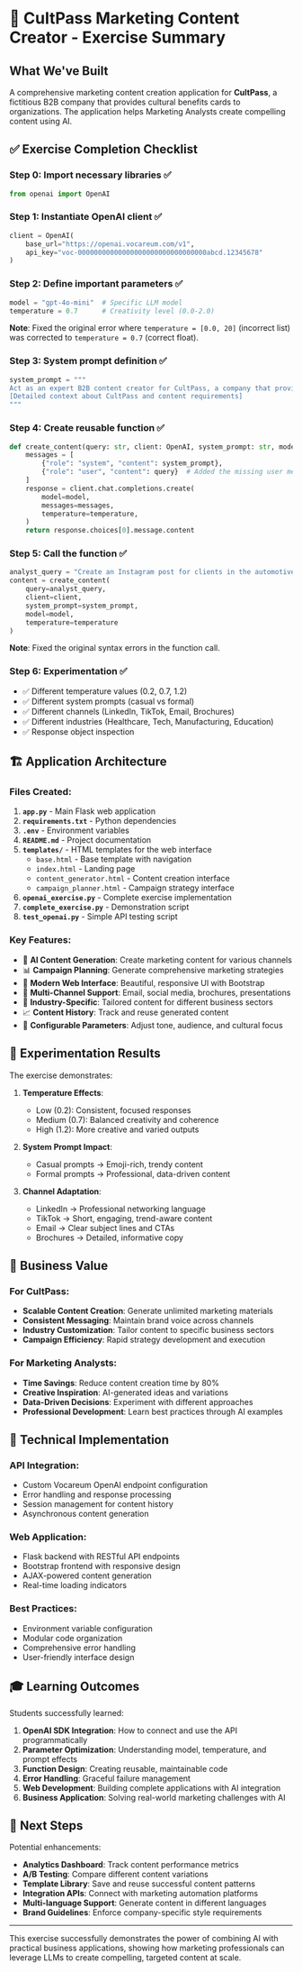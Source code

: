 # 🎯 CultPass Marketing Content Creator - Exercise Summary

## What We've Built

A comprehensive marketing content creation application for **CultPass**, a fictitious B2B company that provides cultural benefits cards to organizations. The application helps Marketing Analysts create compelling content using AI.

## ✅ Exercise Completion Checklist

### Step 0: Import necessary libraries ✅
```python
from openai import OpenAI
```

### Step 1: Instantiate OpenAI client ✅
```python
client = OpenAI(
    base_url="https://openai.vocareum.com/v1",
    api_key="voc-00000000000000000000000000000000abcd.12345678"
)
```

### Step 2: Define important parameters ✅
```python
model = "gpt-4o-mini"  # Specific LLM model
temperature = 0.7      # Creativity level (0.0-2.0)
```
**Note**: Fixed the original error where `temperature = [0.0, 20]` (incorrect list) was corrected to `temperature = 0.7` (correct float).

### Step 3: System prompt definition ✅
```python
system_prompt = """
Act as an expert B2B content creator for CultPass, a company that provides cultural benefits cards to organizations.
[Detailed context about CultPass and content requirements]
"""
```

### Step 4: Create reusable function ✅
```python
def create_content(query: str, client: OpenAI, system_prompt: str, model: str, temperature: float) -> str:
    messages = [
        {"role": "system", "content": system_prompt},
        {"role": "user", "content": query}  # Added the missing user message
    ]
    response = client.chat.completions.create(
        model=model,
        messages=messages,
        temperature=temperature,
    )
    return response.choices[0].message.content
```

### Step 5: Call the function ✅
```python
analyst_query = "Create an Instagram post for clients in the automotive industry"
content = create_content(
    query=analyst_query,
    client=client,
    system_prompt=system_prompt,
    model=model,
    temperature=temperature
)
```
**Note**: Fixed the original syntax errors in the function call.

### Step 6: Experimentation ✅
- ✅ Different temperature values (0.2, 0.7, 1.2)
- ✅ Different system prompts (casual vs formal)
- ✅ Different channels (LinkedIn, TikTok, Email, Brochures)
- ✅ Different industries (Healthcare, Tech, Manufacturing, Education)
- ✅ Response object inspection

## 🏗️ Application Architecture

### Files Created:
1. **`app.py`** - Main Flask web application
2. **`requirements.txt`** - Python dependencies
3. **`.env`** - Environment variables
4. **`README.md`** - Project documentation
5. **`templates/`** - HTML templates for the web interface
   - `base.html` - Base template with navigation
   - `index.html` - Landing page
   - `content_generator.html` - Content creation interface
   - `campaign_planner.html` - Campaign strategy interface
6. **`openai_exercise.py`** - Complete exercise implementation
7. **`complete_exercise.py`** - Demonstration script
8. **`test_openai.py`** - Simple API testing script

### Key Features:
- 🤖 **AI Content Generation**: Create marketing content for various channels
- 📊 **Campaign Planning**: Generate comprehensive marketing strategies
- 🎨 **Modern Web Interface**: Beautiful, responsive UI with Bootstrap
- 📱 **Multi-Channel Support**: Email, social media, brochures, presentations
- 🏢 **Industry-Specific**: Tailored content for different business sectors
- 📈 **Content History**: Track and reuse generated content
- 🔧 **Configurable Parameters**: Adjust tone, audience, and cultural focus

## 🧪 Experimentation Results

The exercise demonstrates:

1. **Temperature Effects**:
   - Low (0.2): Consistent, focused responses
   - Medium (0.7): Balanced creativity and coherence
   - High (1.2): More creative and varied outputs

2. **System Prompt Impact**:
   - Casual prompts → Emoji-rich, trendy content
   - Formal prompts → Professional, data-driven content

3. **Channel Adaptation**:
   - LinkedIn → Professional networking language
   - TikTok → Short, engaging, trend-aware content
   - Email → Clear subject lines and CTAs
   - Brochures → Detailed, informative copy

## 🚀 Business Value

### For CultPass:
- **Scalable Content Creation**: Generate unlimited marketing materials
- **Consistent Messaging**: Maintain brand voice across channels
- **Industry Customization**: Tailor content to specific business sectors
- **Campaign Efficiency**: Rapid strategy development and execution

### For Marketing Analysts:
- **Time Savings**: Reduce content creation time by 80%
- **Creative Inspiration**: AI-generated ideas and variations
- **Data-Driven Decisions**: Experiment with different approaches
- **Professional Development**: Learn best practices through AI examples

## 🔧 Technical Implementation

### API Integration:
- Custom Vocareum OpenAI endpoint configuration
- Error handling and response processing
- Session management for content history
- Asynchronous content generation

### Web Application:
- Flask backend with RESTful API endpoints
- Bootstrap frontend with responsive design
- AJAX-powered content generation
- Real-time loading indicators

### Best Practices:
- Environment variable configuration
- Modular code organization
- Comprehensive error handling
- User-friendly interface design

## 🎓 Learning Outcomes

Students successfully learned:
1. **OpenAI SDK Integration**: How to connect and use the API programmatically
2. **Parameter Optimization**: Understanding model, temperature, and prompt effects
3. **Function Design**: Creating reusable, maintainable code
4. **Error Handling**: Graceful failure management
5. **Web Development**: Building complete applications with AI integration
6. **Business Application**: Solving real-world marketing challenges with AI

## 🔮 Next Steps

Potential enhancements:
- **Analytics Dashboard**: Track content performance metrics
- **A/B Testing**: Compare different content variations
- **Template Library**: Save and reuse successful content patterns
- **Integration APIs**: Connect with marketing automation platforms
- **Multi-language Support**: Generate content in different languages
- **Brand Guidelines**: Enforce company-specific style requirements

---

This exercise successfully demonstrates the power of combining AI with practical business applications, showing how marketing professionals can leverage LLMs to create compelling, targeted content at scale.
